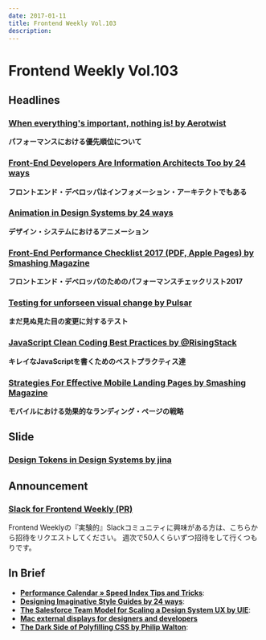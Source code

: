 ```yaml
---
date: 2017-01-11
title: Frontend Weekly Vol.103
description: 
---
```


# Frontend Weekly Vol.103

## Headlines

### [When everything's important, nothing is! by Aerotwist](https://aerotwist.com/blog/when-everything-is-important-nothing-is/)

**パフォーマンスにおける優先順位について**

### [Front-End Developers Are Information Architects Too by 24 ways](https://24ways.org/2016/front-end-developers-are-information-architects-too/)

**フロントエンド・デベロッパはインフォメーション・アーキテクトでもある**

### [Animation in Design Systems by 24 ways](https://24ways.org/2016/animation-in-design-systems/)

**デザイン・システムにおけるアニメーション**

### [Front-End Performance Checklist 2017 (PDF, Apple Pages) by Smashing Magazine](https://www.smashingmagazine.com/2016/12/front-end-performance-checklist-2017-pdf-pages/)

**フロントエンド・デベロッパのためのパフォーマンスチェックリスト2017**

### [Testing for unforseen visual change by Pulsar](https://medium.com/pulsar/testing-for-unforseen-visual-change-dca842037e5f#.691p3e2oa)

**まだ見ぬ見た目の変更に対するテスト**

### [JavaScript Clean Coding Best Practices by @RisingStack](https://blog.risingstack.com/javascript-clean-coding-best-practices-node-js-at-scale/)

**キレイなJavaScriptを書くためのベストプラクティス達**

### [Strategies For Effective Mobile Landing Pages by Smashing Magazine](https://www.smashingmagazine.com/2016/12/strategies-for-effective-mobile-landing-pages/)

**モバイルにおける効果的なランディング・ページの戦略**

## Slide

### [Design Tokens in Design Systems by jina](https://speakerdeck.com/jina/design-tokens-in-design-systems)

## Announcement

### [Slack for Frontend Weekly (PR)](https://studiomohawk.typeform.com/to/Kj8Gaj)

Frontend Weeklyの『実験的』Slackコミュニティに興味がある方は、こちらから招待をリクエストしてください。 週次で50人くらいずつ招待をして行くつもりです。

## In Brief

* [**Performance Calendar » Speed Index Tips and Tricks**](https://calendar.perfplanet.com/2016/speed-index-tips-and-tricks/): 
* [**Designing Imaginative Style Guides by 24 ways**](https://24ways.org/2016/designing-imaginative-style-guides/): 
* [**The Salesforce Team Model for Scaling a Design System UX by UIE**](https://articles.uie.com/the-salesforce-team-model-for-scaling-a-design-system/): 
* [**Mac external displays for designers and developers**](https://bjango.com/articles/macexternaldisplays/)
* [**The Dark Side of Polyfilling CSS by Philip Walton**](https://philipwalton.com/articles/the-dark-side-of-polyfilling-css/): 